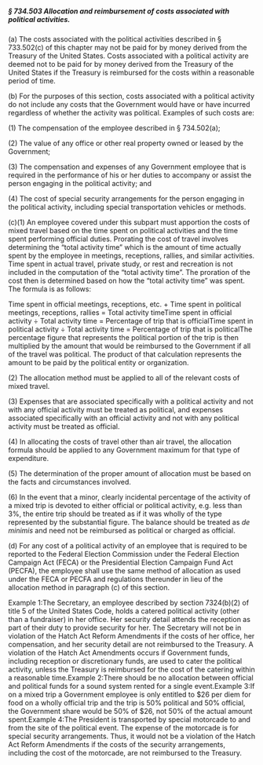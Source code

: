 ##### § 734.503 Allocation and reimbursement of costs associated with political activities. #####

(a) The costs associated with the political activities described in § 733.502(c) of this chapter may not be paid for by money derived from the Treasury of the United States. Costs associated with a political activity are deemed not to be paid for by money derived from the Treasury of the United States if the Treasury is reimbursed for the costs within a reasonable period of time.

(b) For the purposes of this section, costs associated with a political activity do not include any costs that the Government would have or have incurred regardless of whether the activity was political. Examples of such costs are:

(1) The compensation of the employee described in § 734.502(a);

(2) The value of any office or other real property owned or leased by the Government;

(3) The compensation and expenses of any Government employee that is required in the performance of his or her duties to accompany or assist the person engaging in the political activity; and

(4) The cost of special security arrangements for the person engaging in the political activity, including special transportation vehicles or methods.

(c)(1) An employee covered under this subpart must apportion the costs of mixed travel based on the time spent on political activities and the time spent performing official duties. Prorating the cost of travel involves determining the “total activity time” which is the amount of time actually spent by the employee in meetings, receptions, rallies, and similar activities. Time spent in actual travel, private study, or rest and recreation is not included in the computation of the “total activity time”. The proration of the cost then is determined based on how the “total activity time” was spent. The formula is as follows:

Time spent in official meetings, receptions, etc. + Time spent in political meetings, receptions, rallies = Total activity timeTime spent in official activity ÷ Total activity time = Percentage of trip that is officialTime spent in political activity ÷ Total activity time = Percentage of trip that is politicalThe percentage figure that represents the political portion of the trip is then multiplied by the amount that would be reimbursed to the Government if all of the travel was political. The product of that calculation represents the amount to be paid by the political entity or organization.

(2) The allocation method must be applied to all of the relevant costs of mixed travel.

(3) Expenses that are associated specifically with a political activity and not with any official activity must be treated as political, and expenses associated specifically with an official activity and not with any political activity must be treated as official.

(4) In allocating the costs of travel other than air travel, the allocation formula should be applied to any Government maximum for that type of expenditure.

(5) The determination of the proper amount of allocation must be based on the facts and circumstances involved.

(6) In the event that a minor, clearly incidental percentage of the activity of a mixed trip is devoted to either official or political activity, e.g. less than 3%, the entire trip should be treated as if it was wholly of the type represented by the substantial figure. The balance should be treated as *de minimis* and need not be reimbursed as political or charged as official.

(d) For any cost of a political activity of an employee that is required to be reported to the Federal Election Commission under the Federal Election Campaign Act (FECA) or the Presidential Election Campaign Fund Act (PECFA), the employee shall use the same method of allocation as used under the FECA or PECFA and regulations thereunder in lieu of the allocation method in paragraph (c) of this section.

Example 1:The Secretary, an employee described by section 7324(b)(2) of title 5 of the United States Code, holds a catered political activity (other than a fundraiser) in her office. Her security detail attends the reception as part of their duty to provide security for her. The Secretary will not be in violation of the Hatch Act Reform Amendments if the costs of her office, her compensation, and her security detail are not reimbursed to the Treasury. A violation of the Hatch Act Amendments occurs if Government funds, including reception or discretionary funds, are used to cater the political activity, unless the Treasury is reimbursed for the cost of the catering within a reasonable time.Example 2:There should be no allocation between official and political funds for a sound system rented for a single event.Example 3:If on a mixed trip a Government employee is only entitled to $26 per diem for food on a wholly official trip and the trip is 50% political and 50% official, the Government share would be 50% of $26, not 50% of the actual amount spent.Example 4:The President is transported by special motorcade to and from the site of the political event. The expense of the motorcade is for special security arrangements. Thus, it would not be a violation of the Hatch Act Reform Amendments if the costs of the security arrangements, including the cost of the motorcade, are not reimbursed to the Treasury.